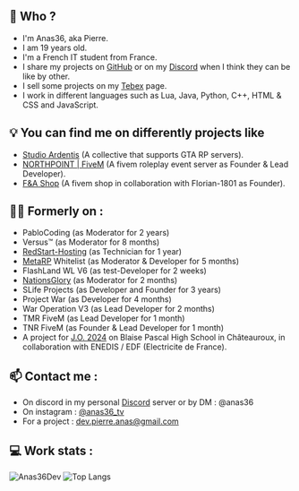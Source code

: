 ## 👋 Who ?
  - I'm Anas36, aka Pierre.
  - I am 19 years old.
  - I'm a French IT student from France.
  - I share my projects on [GitHub](https://github.com/Anas36Dev) or on my [Discord](https://discord.gg/BWyKCCyPsq) when I think they can be like by other.
  - I sell some projects on my [Tebex](https://anas36.tebex.io/) page.
  - I work in different languages such as Lua, Java, Python, C++, HTML & CSS and JavaScript.

## 💡 You can find me on differently projects like
  - [Studio Ardentis](https://discord.gg/8A9JC5vHfd) (A collective that supports GTA RP servers).
  - [NORTHPOINT | FiveM](https://discord.gg/ka5MZUhUkv) (A fivem roleplay event server as Founder & Lead Developer).
  - [F&A Shop](https://discord.gg/UDMmFfauTt) (A fivem shop in collaboration with Florian-1801 as Founder).

## 👨‍🦳 Formerly on : 
  - PabloCoding (as Moderator for 2 years)
  - Versus™ (as Moderator for 8 months)
  - [RedStart-Hosting](https://discord.gg/redstarthosting) (as Technician for 1 year)
  - [MetaRP](https://discord.gg/metafr) Whitelist (as Moderator & Developer for 5 months)
  - FlashLand WL V6 (as test-Developer for 2 weeks)
  - [NationsGlory](https://discord.gg/nationsglory) (as Moderator for 2 months)
  - SLife Projects (as Developer and Founder for 3 years)
  - Project War (as Developer for 4 months)
  - War Operation V3 (as Lead Developer for 2 months)
  - TMR FiveM (as Lead Developer for 1 month)
  - TNR FiveM (as Founder & Lead Developer for 1 month)
  - A project for [J.O. 2024](https://www.paris2024.org/fr/) on Blaise Pascal High School in Châteauroux, in collaboration with ENEDIS / EDF (Electricite de France).

## 📫 Contact me : 
  - On discord in my personal [Discord](https://discord.gg/BWyKCCyPsq) server or by DM : @anas36
  - On instagram : [@anas36_tv](https://www.instagram.com/anas36_tv)
  - For a project : dev.pierre.anas@gmail.com

## 💻 Work stats :
![Anas36Dev](https://github-readme-stats.vercel.app/api?username=Anas36Dev&show_icons=true&theme=transparent&count_private=true)
![Top Langs](https://github-readme-stats.vercel.app/api/top-langs/?username=Anas36Dev&theme=transparent&layout=compact)
